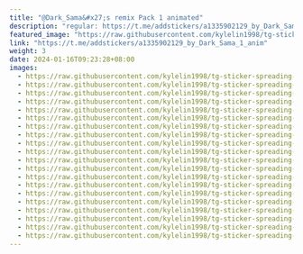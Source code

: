 ```yaml
---
title: "@Dark_Sama&#x27;s remix Pack 1 animated"
description: "regular: https://t.me/addstickers/a1335902129_by_Dark_Sama_1_anim"
featured_image: "https://raw.githubusercontent.com/kylelin1998/tg-sticker-spreading-worldwide-images/main/img/72cf5b86-0310-4c2e-b01d-d78bc10b3b6e.jpg"
link: "https://t.me/addstickers/a1335902129_by_Dark_Sama_1_anim"
weight: 3
date: 2024-01-16T09:23:28+08:00
images:
  - https://raw.githubusercontent.com/kylelin1998/tg-sticker-spreading-worldwide-images/main/img/72cf5b86-0310-4c2e-b01d-d78bc10b3b6e.jpg
  - https://raw.githubusercontent.com/kylelin1998/tg-sticker-spreading-worldwide-images/main/img/a93a3935-dfba-4e38-af5d-759ba4ee468d.jpg
  - https://raw.githubusercontent.com/kylelin1998/tg-sticker-spreading-worldwide-images/main/img/2a40d47a-242d-47b3-b2df-c969232c11b4.jpg
  - https://raw.githubusercontent.com/kylelin1998/tg-sticker-spreading-worldwide-images/main/img/24a1b71c-f3df-42d7-97d3-551333f23515.jpg
  - https://raw.githubusercontent.com/kylelin1998/tg-sticker-spreading-worldwide-images/main/img/de0d1eae-1c06-4d3d-a638-114ec578b41a.jpg
  - https://raw.githubusercontent.com/kylelin1998/tg-sticker-spreading-worldwide-images/main/img/2d4ce900-e49f-49eb-a2d9-67655a29a6c5.jpg
  - https://raw.githubusercontent.com/kylelin1998/tg-sticker-spreading-worldwide-images/main/img/0047b40d-bd70-4278-89de-68961dbffdeb.jpg
  - https://raw.githubusercontent.com/kylelin1998/tg-sticker-spreading-worldwide-images/main/img/12c12439-5878-48f2-8a80-ad5aef1fb73b.jpg
  - https://raw.githubusercontent.com/kylelin1998/tg-sticker-spreading-worldwide-images/main/img/6b20faf7-46a7-4da1-b887-059d607de788.jpg
  - https://raw.githubusercontent.com/kylelin1998/tg-sticker-spreading-worldwide-images/main/img/030f5316-55a5-41a8-af1d-72674d7455f6.jpg
  - https://raw.githubusercontent.com/kylelin1998/tg-sticker-spreading-worldwide-images/main/img/ace99055-b8d1-49b5-9e31-b102a5ed6dda.jpg
  - https://raw.githubusercontent.com/kylelin1998/tg-sticker-spreading-worldwide-images/main/img/8245c1dc-afe6-4c7d-9574-9c8e07ff3118.jpg
  - https://raw.githubusercontent.com/kylelin1998/tg-sticker-spreading-worldwide-images/main/img/57618352-c784-4d46-b1cb-262def265eb0.jpg
  - https://raw.githubusercontent.com/kylelin1998/tg-sticker-spreading-worldwide-images/main/img/3f37221d-75e0-4ff4-8988-c1197b728658.jpg
  - https://raw.githubusercontent.com/kylelin1998/tg-sticker-spreading-worldwide-images/main/img/63483fde-d040-48e3-97b8-be87b6120a5c.jpg
  - https://raw.githubusercontent.com/kylelin1998/tg-sticker-spreading-worldwide-images/main/img/dedd2b98-14e4-43c9-9ce1-a95ff361d431.jpg
  - https://raw.githubusercontent.com/kylelin1998/tg-sticker-spreading-worldwide-images/main/img/4589ed76-febf-42d9-a26f-0b876fcaf483.jpg
  - https://raw.githubusercontent.com/kylelin1998/tg-sticker-spreading-worldwide-images/main/img/1eedd0a5-9306-4bc2-b3f4-f44f8c7b6cc2.jpg
  - https://raw.githubusercontent.com/kylelin1998/tg-sticker-spreading-worldwide-images/main/img/1d9abaa8-2990-43ae-a22e-ebe0333cde15.jpg
  - https://raw.githubusercontent.com/kylelin1998/tg-sticker-spreading-worldwide-images/main/img/572f0551-a049-47a2-9f21-09ef1b900af8.jpg
---
```

